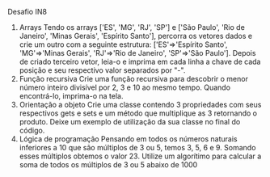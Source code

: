 Desafio IN8
01) Arrays
Tendo os arrays ['ES', 'MG', 'RJ', 'SP'] e ['São Paulo', 'Rio de Janeiro', 'Minas Gerais', 'Espírito Santo'], percorra os vetores dados e crie um outro com a seguinte estrutura: ['ES'=>'Espírito Santo', 'MG'=>'Minas Gerais', 'RJ'=>'Rio de Janeiro', 'SP'=>'São Paulo']. Depois de criado terceiro vetor, leia-o e imprima em cada linha a chave de cada posição e seu respectivo valor separados por "-".
02) Função recursiva
Crie uma função recursiva para descobrir o menor número inteiro divisível por 2, 3 e 10 ao mesmo tempo. Quando encontrá-lo, imprima-o na tela.
03) Orientação a objeto
Crie uma classe contendo 3 propriedades com seus respectivos gets e sets e um método que multiplique as 3 retornando o produto. Deixe um exemplo de utilização da sua classe no final do código.
04) Lógica de programação
Pensando em todos os números naturais inferiores a 10 que são múltiplos de 3 ou 5, temos 3, 5, 6 e 9. Somando esses múltiplos obtemos o valor 23. Utilize um algorítimo para calcular a soma de todos os múltiplos de 3 ou 5 abaixo de 1000
